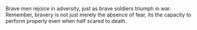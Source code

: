Brave men rejoice in adversity, just as brave soldiers triumph in war. Remember, bravery is not just merely the absence of fear, its the capacity to perform properly even when half scared to death.
